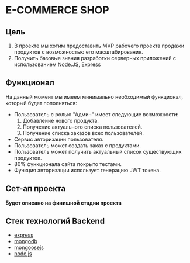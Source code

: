 # E-COMMERCE SHOP

## Цель
1. В проекте мы хотим предоставить MVP рабочего проекта продажи продуктов с возможностью его масштабирования.
2. Получить базовые знания разработки серверных приложений с использованием [Node.JS](https://nodejs.org/ru), [Express](https://expressjs.com/)

## Функционал
На данный момент мы имеем минимально необходимый функционал, который будет пополняться:
- Пользователь с ролью "Админ" имеет следующие возможности:
  1. Добавление нового продукта.
  2. Получение актуального списка пользователей.
  3. Получение списка заказов всех пользователей.
- Сервис авторизации пользователя.
- Пользователь может создать заказ с продуктами.
- Пользователь может получить актуальный список существующих продуктов.
- 80% функционала сайта покрыто тестами.
- Функция авторизации использует генерацию JWT токена.

## Сет-ап проекта
**Будет описано на финишной стадии проекта**

## Стек технологий Backend
- [express](https://expressjs.com/)
- [mongodb](https://www.mongodb.com/)
- [mongoosejs](https://mongoosejs.com/)
- [node.js](https://nodejs.org/ru)
